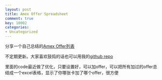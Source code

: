 ```yaml
---
layout: post
title: Amex Offer Spreadsheet
comment: true
key: 10002
categories:
- Uncategorized
---
```


分享一个自己总结的[Amex Offer列表][1]

不定期更新。大家喜欢鼓捣的话也可以用我的[github repo][2]

里面的code最近做了优化，只要设置好，可以加offer，可以把所有加过的offer总结成一个excel表格，显示了你哪张卡加了哪个offer，很方便



[1]: https://goo.gl/ePpcVj
[2]: https://www.github.com/willguxy/autoamex

